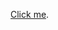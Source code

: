 [Click me](https://cdn.rawgit.com/vicente-gonzalez-ruiz/the_human_visual_system/master/index.html).
